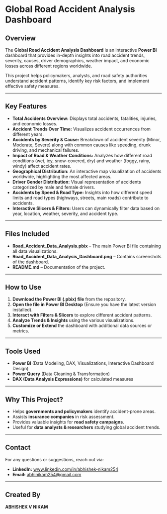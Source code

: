 # Global Road Accident Analysis Dashboard

##  Overview
The **Global Road Accident Analysis Dashboard** is an interactive **Power BI** dashboard that provides in-depth insights into road accident trends, severity, causes, driver demographics, weather impact, and economic losses across different regions worldwide.

This project helps policymakers, analysts, and road safety authorities understand accident patterns, identify key risk factors, and implement effective safety measures.

---

##  Key Features
- **Total Accidents Overview:** Displays total accidents, fatalities, injuries, and economic losses.
- **Accident Trends Over Time:** Visualizes accident occurrences from different years.
- **Accidents by Severity & Cause:** Breakdown of accident severity (Minor, Moderate, Severe) along with common causes like speeding, drunk driving, and mechanical failures.
- **Impact of Road & Weather Conditions:** Analyzes how different road conditions (wet, icy, snow-covered, dry) and weather (foggy, rainy, windy) affect accident rates.
- **Geographical Distribution:** An interactive map visualization of accidents worldwide, highlighting the most affected areas.
- **Driver Gender Distribution:** Visual representation of accidents categorized by male and female drivers.
- **Accidents by Speed & Road Type:** Insights into how different speed limits and road types (highways, streets, main roads) contribute to accidents.
- **Interactive Slicers & Filters:** Users can dynamically filter data based on year, location, weather, severity, and accident type.

---

##  Files Included
- **Road_Accident_Data_Analysis.pbix** – The main Power BI file containing all data visualizations.
- **Road_Accident_Data_Analysis_Dashboard.png** – Contains screenshots of the dashboard.
- **README.md** – Documentation of the project.

---

##  How to Use
1. **Download the Power BI (.pbix) file** from the repository.
2. **Open the file in Power BI Desktop** (Ensure you have the latest version installed).
3. **Interact with Filters & Slicers** to explore different accident patterns.
4. **Analyze Trends & Insights** using the various visualizations.
5. **Customize or Extend** the dashboard with additional data sources or metrics.

---

##  Tools Used
- **Power BI** (Data Modeling, DAX, Visualizations, Interactive Dashboard Design)
- **Power Query** (Data Cleaning & Transformation)
- **DAX (Data Analysis Expressions)** for calculated measures

---

##  Why This Project?
- Helps **governments and policymakers** identify accident-prone areas.
- Assists **insurance companies** in risk assessment.
- Provides valuable insights for **road safety campaigns**.
- Useful for **data analysts & researchers** studying global accident trends.

---

##  Contact
For any questions or suggestions, reach out via:
- **LinkedIn:** www.linkedin.com/in/abhishek-nikam254
- **Email:** abhinikam254@gmail.com

---

##  Created By
**ABHISHEK V NIKAM**

